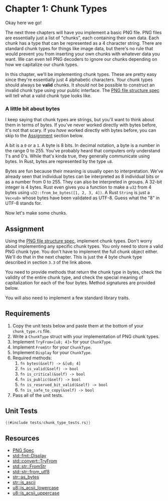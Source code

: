 # Chapter 1: Chunk Types

Okay here we go!

The next three chapters will have you implement a basic PNG file. PNG files are essentially just a list of "chunks", each containing their own data. Each chunk has a type that can be represented as a 4 character string. There are standard chunk types for things like image data, but there's no rule that would prevent you from inserting your own chunks with whatever data you want. We can even tell PNG decoders to ignore our chunks depending on how we capitalize our chunk types.

In this chapter, we'll be implementing chunk types. These are pretty easy since they're essentially just 4 alphabetic characters. Your chunk types should always be __valid__ chunks. It should not be possible to construct an invalid chunk type using your public interface. The [PNG file structure spec](http://www.libpng.org/pub/png/spec/1.2/PNG-Structure.html) will tell what a valid chunk type looks like.

### A little bit about bytes

I keep saying that chunk types are strings, but you'll want to think about them in terms of bytes. If you've never worked directly with bytes before, it's not that scary. If you _have_ worked directly with bytes before, you can skip to the [Assignment](#assignment) section below.

A bit is a `0` or a `1`. A byte is 8 bits. In decimal notation, a byte is a number in the range 0 to 255. You've probably heard that computers only understand 1's and 0's. While that's kinda true, they generally communicate using bytes. In Rust, bytes are represented by the type `u8`.

Bytes are fun because their meaning is usually open to interpretation. We've already seen that individual bytes can be interpreted as 8 individual bits or as a number from 0 to 255. They can also be interpreted in groups. A 32-bit integer is 4 bytes. Rust even gives you a function to make a `u32` from 4 bytes using `u32::from_be_bytes([1, 2, 3, 4])`. A Rust `String` is just a `Vec<u8>` whose bytes have been validated as UTF-8. Guess what the "8" in UTF-8 stands for.

Now let's make some chunks.


## Assignment
Using the [PNG file structure spec](http://www.libpng.org/pub/png/spec/1.2/PNG-Structure.html), implement chunk types. Don't worry about implementing any specific chunk types. You only need to store a valid PNG chunk type. You don't have to implement the full chunk object either. We'll do that in the next chapter. This is just the 4 byte chunk type described in section `3.3` of the link above.

You need to provide methods that return the chunk type in bytes, check the validity of the entire chunk type, and check the special meaning of capitalization for each of the four bytes. Method signatures are provided below.

You will also need to implement a few standard library traits.


## Requirements
1. Copy the unit tests below and paste them at the bottom of your `chunk_type.rs` file.
2. Write a `ChunkType` struct with your implementation of PNG chunk types.
3. Implement `TryFrom<[u8; 4]>` for your `ChunkType`.
4. Implement `FromStr` for your `ChunkType`.
5. Implement `Display` for your `ChunkType`.
6. Required methods:
   1. `fn bytes(&self) -> &[u8; 4]`
   2. `fn is_valid(&self) -> bool`
   3. `fn is_critical(&self) -> bool`
   4. `fn is_public(&self) -> bool`
   5. `fn is_reserved_bit_valid(&self) -> bool`
   6. `fn is_safe_to_copy(&self) -> bool` 
7. Pass all of the unit tests.


## Unit Tests

```rust
{{#include tests/chunk_type_tests.rs}}
```

## Resources
* [PNG Spec](http://www.libpng.org/pub/png/spec/1.2/PNG-Contents.html)
* [std::fmt::Display](https://doc.rust-lang.org/std/fmt/trait.Display.html)
* [std::convert::TryFrom](https://doc.rust-lang.org/std/convert/trait.TryFrom.html)
* [std::str::FromStr](https://doc.rust-lang.org/std/str/trait.FromStr.html)
* [std::str::from_utf8](https://doc.rust-lang.org/std/str/fn.from_utf8.html)
* [str::as_bytes](https://doc.rust-lang.org/std/primitive.str.html#method.as_bytes)
* [str::is_ascii](https://doc.rust-lang.org/std/primitive.str.html#method.is_ascii)
* [u8::is_acsii_lowercase](https://doc.rust-lang.org/std/primitive.u8.html#method.is_ascii_lowercase)
* [u8::is_acsii_uppercase](https://doc.rust-lang.org/std/primitive.u8.html#method.is_ascii_uppercase)

